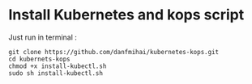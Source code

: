 # Install Kubernetes and kops script
Just run in terminal :

```
git clone https://github.com/danfmihai/kubernetes-kops.git 
cd kubernets-kops
chmod +x install-kubectl.sh
sudo sh install-kubectl.sh
```
